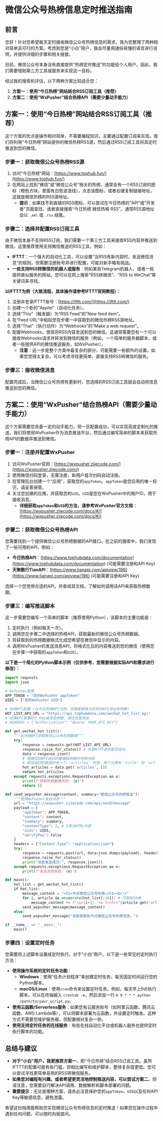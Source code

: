 # 微信公众号热榜信息定时推送指南

## 前言

您好！针对您希望每天定时接收微信公众号热榜信息的需求，我为您整理了两种相对简单且可行的方案。考虑到您是“小白”用户，我会尽量用通俗易懂的语言进行说明，并提供详细的步骤和相关链接。

目前，微信公众号本身没有直接提供“热榜定时推送”的功能给个人用户。因此，我们需要借助第三方工具或服务来实现这一目标。

经过我的搜索和评估，以下两种方案比较适合您：

1.  **方案一：使用“今日热榜”网站结合RSS订阅工具（推荐）**
2.  **方案二：使用“WxPusher”结合热榜API（需要少量动手能力）**

## 方案一：使用“今日热榜”网站结合RSS订阅工具（推荐）

这个方案的优点是操作相对简单，不需要编程知识，主要通过配置订阅来实现。我们将利用“今日热榜”网站提供的微信热榜RSS源，然后通过RSS订阅工具将其定时推送到您的微信。

### 步骤一：获取微信公众号热榜RSS源

1.  访问“今日热榜”网站：[https://www.tophub.fun/](https://www.tophub.fun/)
2.  在网站上找到“微信”或“微信公众号”相关的热榜，通常会有一个RSS订阅的图标（橙色方块，里面有白色波浪线）。点击该图标，或者右键复制链接地址，这就是微信热榜的RSS源地址。
    *   **提示**：如果找不到直接的RSS图标，可以尝试在今日热榜的“API”或“开发者”页面查找，或者直接搜索“今日热榜 微信热榜 RSS”。通常RSS源地址会以 `.xml` 或 `.rss` 结尾。

### 步骤二：选择并配置RSS订阅工具

由于微信本身不支持RSS订阅，我们需要一个第三方工具来接收RSS内容并推送到微信。这里推荐使用支持微信推送的RSS工具，例如：

*   **IFTTT**：一个强大的自动化工具，可以设置“当RSS有新内容时，发送微信消息”的规则。但需要注册账号并进行配置，可能对新手略有挑战。
*   **一些支持RSS转微信的机器人或服务**：例如某些Telegram机器人、或者一些提供类似服务的网站。您可以在网上搜索“RSS转微信”、“RSS to WeChat”等关键词来寻找。

**以IFTTT为例（大致流程，具体操作请参考IFTTT官网教程）：**

1.  注册并登录IFTTT账号：[https://ifttt.com/](https://ifttt.com/)
2.  创建一个新的“Applet”（自动化任务）。
3.  选择“This”（触发器）为“RSS Feed”的“New feed item”。
4.  在“Feed URL”中粘贴您在步骤一中获取到的微信热榜RSS源地址。
5.  选择“That”（执行动作）为“Webhooks”的“Make a web request”。
6.  配置Webhooks，使其将RSS内容发送到您的微信。这通常需要您有一个可以接收Webhooks请求并转发到微信的服务（例如，一个简单的服务器脚本，或者一些提供API的微信推送服务，如WxPusher）。
    *   **注意**：这一步是整个方案中最复杂的部分，可能需要一些额外的设置。如果您觉得太复杂，可以考虑寻找更简单、直接支持RSS转微信的服务。

### 步骤三：接收微信消息

配置完成后，当微信公众号热榜有更新时，您选择的RSS订阅工具就会自动将信息推送到您的微信。

## 方案二：使用“WxPusher”结合热榜API（需要少量动手能力）

这个方案需要您具备一定的动手能力，但一旦配置成功，可以实现高度定制化的推送。我们将使用WxPusher作为消息推送平台，然后通过编写简单的脚本来获取热榜API的数据并推送到微信。

### 步骤一：注册并配置WxPusher

1.  访问WxPusher官网：[https://wxpusher.zjiecode.com/](https://wxpusher.zjiecode.com/)
2.  使用微信扫码登录，无需注册，新用户首次扫码自动注册。
3.  在管理后台创建一个“应用”，获取您的`appToken`。`appToken`是您应用的唯一标识，请妥善保管。
4.  关注您创建的应用，并获取您的`UID`。`UID`是您在WxPusher中的用户ID，用于接收消息。
    *   **详细获取`appToken`和`UID`的方法，请参考WxPusher官方文档：** [https://wxpusher.zjiecode.com/docs/#/](https://wxpusher.zjiecode.com/docs/#/)

### 步骤二：获取微信公众号热榜API

您需要找到一个提供微信公众号热榜数据的API接口。在之前的搜索中，我们发现了一些可用的API，例如：

*   **今日热榜API**：[https://www.tophubdata.com/documentation](https://www.tophubdata.com/documentation) (可能需要注册和API Key)
*   **天聚数行TianAPI**：[https://www.tianapi.com/apiview/196](https://www.tianapi.com/apiview/196) (可能需要注册和API Key)

选择一个您觉得合适的API，并查阅其文档，了解如何调用该API来获取热榜数据。

### 步骤三：编写推送脚本

这一步需要您编写一个简单的脚本（推荐使用Python），该脚本的主要功能是：

1.  定时执行（例如每天一次）。
2.  调用您在步骤二中选择的热榜API，获取最新的微信公众号热榜数据。
3.  将获取到的热榜数据格式化成您希望在微信中显示的内容。
4.  调用WxPusher的发送消息API，将格式化后的内容推送到您的微信（使用您在步骤一中获取的`appToken`和`UID`）。

**以下是一个简化的Python脚本示例（仅供参考，您需要根据实际API和需求进行修改）：**

```python
import requests
import json

# WxPusher配置
APP_TOKEN = "您的WxPusher appToken"
UIDS = ["您的WxPusher UID"]

# 热榜API配置 (以今日热榜API为例，您需要替换为实际的API地址和参数)
HOT_LIST_API_URL = "https://api.tophubdata.com/wechat_hot_list_api"
# 如果API需要API Key或其他参数，请在这里添加
# HEADERS = {"Authorization": "Bearer YOUR_API_KEY"}

def get_wechat_hot_list():
    """从热榜API获取微信公众号热榜数据"""
    try:
        response = requests.get(HOT_LIST_API_URL)
        response.raise_for_status() # 检查HTTP请求是否成功
        data = response.json()
        # 根据实际API返回的数据结构解析热榜内容
        # 假设返回的数据中有一个 'articles' 列表，每个元素有 'title' 和 'url'
        hot_articles = data.get('articles', [])
        return hot_articles
    except requests.exceptions.RequestException as e:
        print(f"获取热榜数据失败: {e}")
        return []

def send_wxpusher_message(content, summary="微信公众号热榜推送"):
    """使用WxPusher发送消息"""
    url = "https://wxpusher.zjiecode.com/api/send/message"
    payload = {
        "appToken": APP_TOKEN,
        "content": content,
        "summary": summary,
        "contentType": 2, # 2表示HTML内容
        "uids": UIDS,
        "verifyPay": False
    }
    headers = {"Content-Type": "application/json"}
    try:
        response = requests.post(url, data=json.dumps(payload), headers=headers)
        response.raise_for_status()
        print("消息发送成功:", response.json())
    except requests.exceptions.RequestException as e:
        print(f"发送消息失败: {e}")

def main():
    hot_list = get_wechat_hot_list()
    if hot_list:
        message_content = "<h1>今日微信公众号热榜</h1><br/>"
        for i, article in enumerate(hot_list[:10]): # 只取前10条
            message_content += f"<p>{i+1}. <a href=\"{article.get('url', '#')}\">{article.get('title', '无标题')}</a></p>"
        send_wxpusher_message(message_content)
    else:
        send_wxpusher_message("未能获取到今日微信公众号热榜信息。")

if __name__ == "__main__":
    main()
```

### 步骤四：设置定时任务

您需要将上述脚本设置成定时执行。对于“小白”用户，以下是一些常见的定时执行方法：

*   **使用操作系统的定时任务功能**：
    *   **Windows**：使用“任务计划程序”来创建定时任务，每天固定时间运行您的Python脚本。
    *   **macOS/Linux**：使用`cron`命令来设置定时任务。例如，每天早上9点执行脚本，可以在终端输入 `crontab -e`，然后添加一行 `0 9 * * * python /path/to/your_script.py`。
*   **使用云函数/Serverless服务**：如果您有云服务账号（如阿里云函数、腾讯云函数、AWS Lambda等），可以将脚本部署为云函数，并设置定时触发。这种方式不需要您维护服务器，但配置相对复杂一些。
*   **使用支持定时任务的在线服务**：有些在线自动化平台或机器人服务也提供定时执行脚本的功能。

## 总结与建议

*   **对于“小白”用户，我更推荐方案一**，即“今日热榜”结合RSS订阅工具。虽然IFTTT的配置可能有些门槛，但相比编写和维护脚本，整体复杂度更低。您可以尝试寻找更简单易用的RSS转微信服务。
*   **如果您对编程有兴趣，或者希望更灵活地控制推送内容，可以尝试方案二**。但请注意，您需要自行解决API调用、数据解析和脚本部署的问题。
*   **重要提示**：无论是哪种方案，请务必注意保护您的`appToken`、`UID`以及任何API Key等敏感信息，避免泄露。

希望这份指南能帮助您实现微信公众号热榜信息的定时推送！如果您在操作过程中遇到任何问题，可以随时向我提问。

